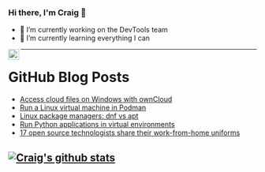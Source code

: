 ### Hi there, I'm Craig 👋

<!--
**CraigTeelFugro/CraigTeelFugro** is a ✨ _special_ ✨ repository because its `README.md` (this file) appears on your GitHub profile.

Here are some ideas to get you started:
-->

- 🔭 I’m currently working on the DevTools team
- 🌱 I’m currently learning everything I can

[<img align="left" alt="Craig Teel | LinkedIn" width="22px" src="https://cdn.jsdelivr.net/npm/simple-icons@v3/icons/linkedin.svg" />][linkedin]

---

# GitHub Blog Posts

<!-- BLOG-POST-LIST:START -->
- [Access cloud files on Windows with ownCloud](https://opensource.com/article/21/7/owncloud-windows-files)
- [Run a Linux virtual machine in Podman](https://opensource.com/article/21/7/linux-podman)
- [Linux package managers: dnf vs apt](https://opensource.com/article/21/7/dnf-vs-apt)
- [Run Python applications in virtual environments](https://opensource.com/article/21/7/python-pipx)
- [17 open source technologists share their work-from-home uniforms](https://opensource.com/article/21/7/work-home-uniforms)
<!-- BLOG-POST-LIST:END -->

## [![Craig's github stats](https://github-readme-stats.vercel.app/api?username=craigteelfugro)](https://github.com/anuraghazra/github-readme-stats)


[linkedin]: https://linkedin.com/in/craig-teel-b8786771
